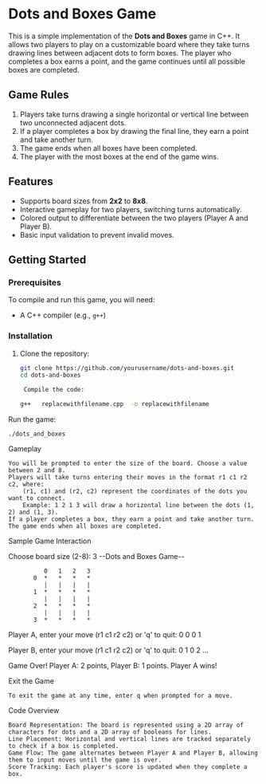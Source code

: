 # Dots and Boxes Game

This is a simple implementation of the **Dots and Boxes** game in C++. 
It allows two players to play on a customizable board where they take turns drawing lines between adjacent dots to form boxes. 
The player who completes a box earns a point, and the game continues until all possible boxes are completed.

## Game Rules

1. Players take turns drawing a single horizontal or vertical line between two unconnected adjacent dots.
2. If a player completes a box by drawing the final line, they earn a point and take another turn.
3. The game ends when all boxes have been completed.
4. The player with the most boxes at the end of the game wins.

## Features

- Supports board sizes from **2x2** to **8x8**.
- Interactive gameplay for two players, switching turns automatically.
- Colored output to differentiate between the two players (Player A and Player B).
- Basic input validation to prevent invalid moves.

## Getting Started

### Prerequisites

To compile and run this game, you will need:

- A C++ compiler (e.g., `g++`)


### Installation

1. Clone the repository:

   ```bash
   git clone https://github.com/yourusername/dots-and-boxes.git
   cd dots-and-boxes

    Compile the code:

   g++   replacewithfilename.cpp  -o replacewithfilename

Run the game:

    ./dots_and_boxes

Gameplay

    You will be prompted to enter the size of the board. Choose a value between 2 and 8.
    Players will take turns entering their moves in the format r1 c1 r2 c2, where:
        (r1, c1) and (r2, c2) represent the coordinates of the dots you want to connect.
        Example: 1 2 1 3 will draw a horizontal line between the dots (1, 2) and (1, 3).
    If a player completes a box, they earn a point and take another turn.
    The game ends when all boxes are completed.

Sample Game Interaction


Choose board size (2-8): 3
--Dots and Boxes Game--

              0   1   2   3  
           0  *   *   *   *  
              |   |   |   |  
           1  *   *   *   *  
              |   |   |   |  
           2  *   *   *   *  
              |   |   |   |  
           3  *   *   *   *  

Player A, enter your move (r1 c1 r2 c2) or 'q' to quit: 0 0 0 1

Player B, enter your move (r1 c1 r2 c2) or 'q' to quit: 0 1 0 2
...

Game Over! Player A: 2 points, Player B: 1 points.
Player A wins!

Exit the Game

    To exit the game at any time, enter q when prompted for a move.

Code Overview

    Board Representation: The board is represented using a 2D array of characters for dots and a 2D array of booleans for lines.
    Line Placement: Horizontal and vertical lines are tracked separately to check if a box is completed.
    Game Flow: The game alternates between Player A and Player B, allowing them to input moves until the game is over.
    Score Tracking: Each player's score is updated when they complete a box.
